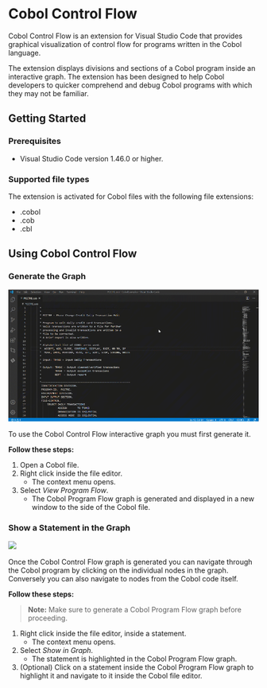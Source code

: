 # Cobol Control Flow

Cobol Control Flow is an extension for Visual Studio Code that provides graphical visualization of control flow for programs written in the Cobol language.

The extension displays divisions and sections of a Cobol program inside an interactive graph. The extension has been designed to help Cobol developers to quicker comprehend and debug Cobol programs with which they may not be familiar.

## Getting Started

### Prerequisites

- Visual Studio Code version 1.46.0 or higher.

### Supported file types

The extension is activated for Cobol files with the following file extensions:
 - .cobol
 - .cob
 - .cbl

## Using Cobol Control Flow



###  Generate the Graph

![](CobolControlFlow01.gif)

To use the Cobol Control Flow interactive graph you must first generate it.

**Follow these steps:**
1. Open a Cobol file.
2. Right click inside the file editor.
    - The context menu opens.
3. Select *View Program Flow*.
    - The Cobol Program Flow graph is generated and displayed in a new window to the side of the Cobol file.

### Show a Statement in the  Graph

![](CobolControlFlow02.gif)

Once the Cobol Control Flow graph is generated you can navigate through the Cobol program by clicking on the individual nodes in the graph. Conversely you can also navigate to nodes from the Cobol code itself.

**Follow these steps:**

> **Note:** Make sure to generate a Cobol Program Flow graph before proceeding.

1. Right click inside the file editor, inside a statement.
    - The context menu opens.
2. Select *Show in Graph*.
    - The statement is highlighted in the Cobol Program Flow graph.
3. (Optional) Click on a statement inside the Cobol Program Flow graph to highlight it and navigate to it inside the Cobol file editor.
